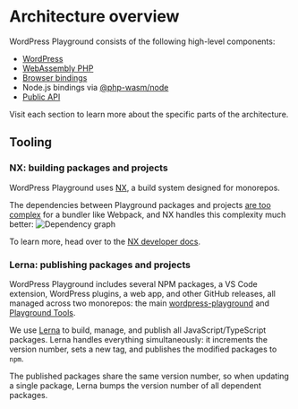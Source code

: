 # Architecture overview

WordPress Playground consists of the following high-level components:

-   [WordPress](./15-wordpress.md)
-   [WebAssembly PHP](./02-wasm-php-overview.md)
-   [Browser bindings](./08-browser-concepts.md)
-   Node.js bindings via [@php-wasm/node](https://npmjs.com/package/@php-wasm/node)
-   [Public API](../apis/index)

Visit each section to learn more about the specific parts of the architecture.

## Tooling

### NX: building packages and projects

WordPress Playground uses [NX](https://nx.dev/), a build system designed for monorepos.

The dependencies between Playground packages and projects [are too complex](https://github.com/WordPress/wordpress-playground/pull/151) for a bundler like Webpack, and NX handles this complexity much better:
![Dependency graph](@site/static/img/dependencies.png)

To learn more, head over to the [NX developer docs](https://nx.dev/getting-started/intro).

### Lerna: publishing packages and projects

WordPress Playground includes several NPM packages, a VS Code extension, WordPress plugins, a web app, and other GitHub releases, all managed across two monorepos: the main [wordpress-playground](https://github.com/WordPress/wordpress-playground) and [Playground Tools](https://github.com/WordPress/playground-tools/).

We use [Lerna](https://lerna.js.org) to build, manage, and publish all JavaScript/TypeScript packages. Lerna handles everything simultaneously: it increments the version number, sets a new tag, and publishes the modified packages to `npm`.

The published packages share the same version number, so when updating a single package, Lerna bumps the version number of all dependent packages.
